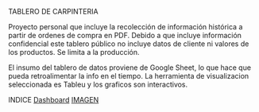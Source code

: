 TABLERO DE CARPINTERIA 

Proyecto personal que incluye la recolección de información histórica a partir de ordenes de compra en PDF. 
Debido a que incluye información confidencial este tablero público no incluye datos de cliente ni valores de los productos.
Se limita a la producción.

El insumo del tablero de datos proviene de Google Sheet, lo que hace que pueda retroalimentar la info en el tiempo.
La herramienta de visualizacion seleccionada es Tableu y los graficos son interactivos.

INDICE
[Dashboard](https://dichisok.github.io/infovis/carpinteria.html)
[IMAGEN](https://dichisok.github.io/infovis/Akalencho%20Muebles.png)
